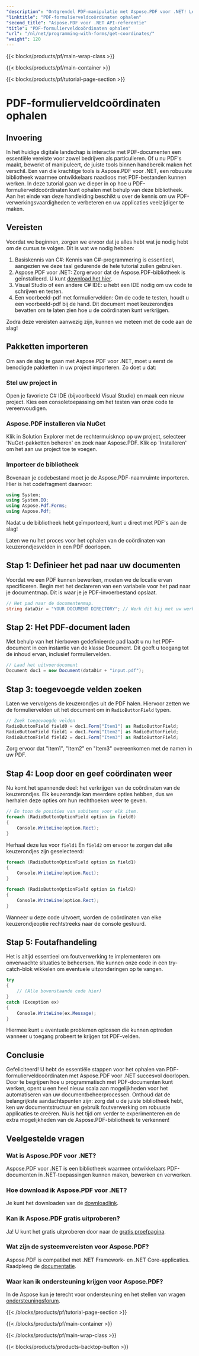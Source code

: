 ```yaml
---
"description": "Ontgrendel PDF-manipulatie met Aspose.PDF voor .NET! Leer hoe u in een paar eenvoudige stappen coördinaten van formuliervelden kunt ophalen."
"linktitle": "PDF-formulierveldcoördinaten ophalen"
"second_title": "Aspose.PDF voor .NET API-referentie"
"title": "PDF-formulierveldcoördinaten ophalen"
"url": "/nl/net/programming-with-forms/get-coordinates/"
"weight": 120
---
```


{{< blocks/products/pf/main-wrap-class >}}

{{< blocks/products/pf/main-container >}}

{{< blocks/products/pf/tutorial-page-section >}}

# PDF-formulierveldcoördinaten ophalen

## Invoering

In het huidige digitale landschap is interactie met PDF-documenten een essentiële vereiste voor zowel bedrijven als particulieren. Of u nu PDF's maakt, bewerkt of manipuleert, de juiste tools binnen handbereik maken het verschil. Een van die krachtige tools is Aspose.PDF voor .NET, een robuuste bibliotheek waarmee ontwikkelaars naadloos met PDF-bestanden kunnen werken. In deze tutorial gaan we dieper in op hoe u PDF-formulierveldcoördinaten kunt ophalen met behulp van deze bibliotheek. Aan het einde van deze handleiding beschikt u over de kennis om uw PDF-verwerkingsvaardigheden te verbeteren en uw applicaties veelzijdiger te maken.

## Vereisten

Voordat we beginnen, zorgen we ervoor dat je alles hebt wat je nodig hebt om de cursus te volgen. Dit is wat we nodig hebben:

1. Basiskennis van C#: Kennis van C#-programmering is essentieel, aangezien we deze taal gedurende de hele tutorial zullen gebruiken.
2. Aspose.PDF voor .NET: Zorg ervoor dat de Aspose.PDF-bibliotheek is geïnstalleerd. U kunt [download het hier](https://releases.aspose.com/pdf/net/).
3. Visual Studio of een andere C# IDE: u hebt een IDE nodig om uw code te schrijven en testen.
4. Een voorbeeld-pdf met formuliervelden: Om de code te testen, houdt u een voorbeeld-pdf bij de hand. Dit document moet keuzerondjes bevatten om te laten zien hoe u de coördinaten kunt verkrijgen.

Zodra deze vereisten aanwezig zijn, kunnen we meteen met de code aan de slag!

## Pakketten importeren

Om aan de slag te gaan met Aspose.PDF voor .NET, moet u eerst de benodigde pakketten in uw project importeren. Zo doet u dat:

### Stel uw project in

Open je favoriete C# IDE (bijvoorbeeld Visual Studio) en maak een nieuw project. Kies een consoletoepassing om het testen van onze code te vereenvoudigen.

### Aspose.PDF installeren via NuGet

Klik in Solution Explorer met de rechtermuisknop op uw project, selecteer 'NuGet-pakketten beheren' en zoek naar Aspose.PDF. Klik op 'Installeren' om het aan uw project toe te voegen.

### Importeer de bibliotheek

Bovenaan je codebestand moet je de Aspose.PDF-naamruimte importeren. Hier is het codefragment daarvoor:

```csharp
using System;
using System.IO;
using Aspose.Pdf.Forms;
using Aspose.Pdf;
```

Nadat u de bibliotheek hebt geïmporteerd, kunt u direct met PDF's aan de slag!

Laten we nu het proces voor het ophalen van de coördinaten van keuzerondjesvelden in een PDF doorlopen. 

## Stap 1: Definieer het pad naar uw documenten

Voordat we een PDF kunnen bewerken, moeten we de locatie ervan specificeren. Begin met het declareren van een variabele voor het pad naar je documentmap. Dit is waar je je PDF-invoerbestand opslaat.

```csharp
// Het pad naar de documentenmap.
string dataDir = "YOUR DOCUMENT DIRECTORY"; // Werk dit bij met uw werkelijke pad
```

## Stap 2: Het PDF-document laden

Met behulp van het hierboven gedefinieerde pad laadt u nu het PDF-document in een instantie van de klasse Document. Dit geeft u toegang tot de inhoud ervan, inclusief formuliervelden.

```csharp
// Laad het uitvoerdocument 
Document doc1 = new Document(dataDir + "input.pdf");
```

## Stap 3: toegevoegde velden zoeken

Laten we vervolgens de keuzerondjes uit de PDF halen. Hiervoor zetten we de formuliervelden uit het document om in `RadioButtonField` typen.

```csharp
// Zoek toegevoegde velden
RadioButtonField field0 = doc1.Form["Item1"] as RadioButtonField;
RadioButtonField field1 = doc1.Form["Item2"] as RadioButtonField;
RadioButtonField field2 = doc1.Form["Item3"] as RadioButtonField;
```

Zorg ervoor dat "Item1", "Item2" en "Item3" overeenkomen met de namen in uw PDF.

## Stap 4: Loop door en geef coördinaten weer

Nu komt het spannende deel: het verkrijgen van de coördinaten van de keuzerondjes. Elk keuzerondje kan meerdere opties hebben, dus we herhalen deze opties om hun rechthoeken weer te geven.

```csharp
// En toon de posities van subitems voor elk item. 
foreach (RadioButtonOptionField option in field0)
{
    Console.WriteLine(option.Rect);
}
```

Herhaal deze lus voor `field1` En `field2` om ervoor te zorgen dat alle keuzerondjes zijn geselecteerd:

```csharp
foreach (RadioButtonOptionField option in field1)
{
    Console.WriteLine(option.Rect);
}

foreach (RadioButtonOptionField option in field2)
{
    Console.WriteLine(option.Rect);
}
```

Wanneer u deze code uitvoert, worden de coördinaten van elke keuzerondjeoptie rechtstreeks naar de console gestuurd.

## Stap 5: Foutafhandeling

Het is altijd essentieel om foutverwerking te implementeren om onverwachte situaties te beheersen. We kunnen onze code in een try-catch-blok wikkelen om eventuele uitzonderingen op te vangen.

```csharp
try 
{
    // (Alle bovenstaande code hier)
}
catch (Exception ex) 
{
    Console.WriteLine(ex.Message);
}
```

Hiermee kunt u eventuele problemen oplossen die kunnen optreden wanneer u toegang probeert te krijgen tot PDF-velden.

## Conclusie

Gefeliciteerd! U hebt de essentiële stappen voor het ophalen van PDF-formulierveldcoördinaten met Aspose.PDF voor .NET succesvol doorlopen. Door te begrijpen hoe u programmatisch met PDF-documenten kunt werken, opent u een heel nieuw scala aan mogelijkheden voor het automatiseren van uw documentbeheerprocessen. Onthoud dat de belangrijkste aandachtspunten zijn: zorg dat u de juiste bibliotheek hebt, ken uw documentstructuur en gebruik foutverwerking om robuuste applicaties te creëren. Nu is het tijd om verder te experimenteren en de extra mogelijkheden van de Aspose.PDF-bibliotheek te verkennen!

## Veelgestelde vragen

### Wat is Aspose.PDF voor .NET?
Aspose.PDF voor .NET is een bibliotheek waarmee ontwikkelaars PDF-documenten in .NET-toepassingen kunnen maken, bewerken en verwerken.

### Hoe download ik Aspose.PDF voor .NET?
Je kunt het downloaden van de [downloadlink](https://releases.aspose.com/pdf/net/).

### Kan ik Aspose.PDF gratis uitproberen?
Ja! U kunt het gratis uitproberen door naar de [gratis proefpagina](https://releases.aspose.com/).

### Wat zijn de systeemvereisten voor Aspose.PDF?
Aspose.PDF is compatibel met .NET Framework- en .NET Core-applicaties. Raadpleeg de [documentatie](https://reference.aspose.com/pdf/net/).

### Waar kan ik ondersteuning krijgen voor Aspose.PDF?
In de Aspose kun je terecht voor ondersteuning en het stellen van vragen [ondersteuningsforum](https://forum.aspose.com/c/pdf/10).

{{< /blocks/products/pf/tutorial-page-section >}}

{{< /blocks/products/pf/main-container >}}

{{< /blocks/products/pf/main-wrap-class >}}

{{< blocks/products/products-backtop-button >}}